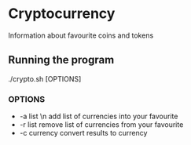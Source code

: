 # Cryptocurrency
Information about favourite coins and tokens

## Running the program
./crypto.sh [OPTIONS]

### OPTIONS
* -a list \n add list of currencies into your favourite
* -r list
  remove list of currencies from your favourite
* -c currency
  convert results to currency
